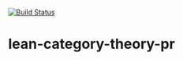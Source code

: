 [![Build Status](https://travis-ci.org/semorrison/lean-category-theory-pr.svg?branch=master)](https://travis-ci.org/semorrison/lean-category-theory-pr)

# lean-category-theory-pr

